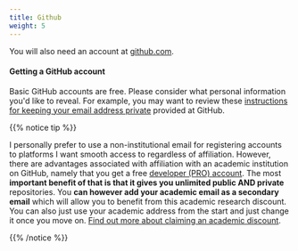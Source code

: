 ```yaml
---
title: Github
weight: 5
---
```



You will also need an account at [github.com](https://github.com/). 

#### Getting a GitHub account

Basic GitHub accounts are free. Please consider what personal information you'd like to reveal. For example, you may want to review these [instructions for keeping your email address private](https://help.github.com/articles/keeping-your-email-address-private/) provided at GitHub.

{{% notice tip %}}

I personally prefer to use a non-institutional email for registering accounts to platforms I want smooth access to regardless of affiliation. However, there are advantages associated with affiliation with an academic institution on GitHub, namely that you get a free [developer (PRO) account](https://github.com/pricing). The most **important benefit of that is that it gives you unlimited public AND private** repositories. You **can however add your academic email as a secondary email** which will allow you to benefit from this academic research discount. You can also just use your academic address from the start and just change it once you move on. [Find out more about claiming an academic discount](https://docs.github.com/en/github/teaching-and-learning-with-github-education/applying-for-an-educator-or-researcher-discount).

{{% /notice %}}

